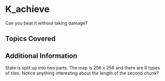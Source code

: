 # K_achieve

Can you beat it without taking damage?

## Topics Covered

## Additional Information

State is split up into two parts. The map is 256 x 256 and there are 8 types of tiles. Notice anything interesting about the length of the second chunk?
